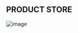 ## PRODUCT STORE

![image](https://github.com/user-attachments/assets/7597d336-3858-4a28-a4e8-fc7ac18932bb)
